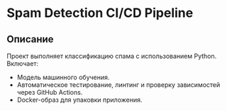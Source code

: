 # Spam Detection CI/CD Pipeline

## Описание
Проект выполняет классификацию спама с использованием Python. Включает:
- Модель машинного обучения.
- Автоматическое тестирование, линтинг и проверку зависимостей через GitHub Actions.
- Docker-образ для упаковки приложения.

